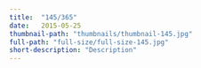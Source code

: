 ```yaml
---
title:  "145/365"
date:   2015-05-25
thumbnail-path: "thumbnails/thumbnail-145.jpg"
full-path: "full-size/full-size-145.jpg"
short-description: "Description"
---
```

